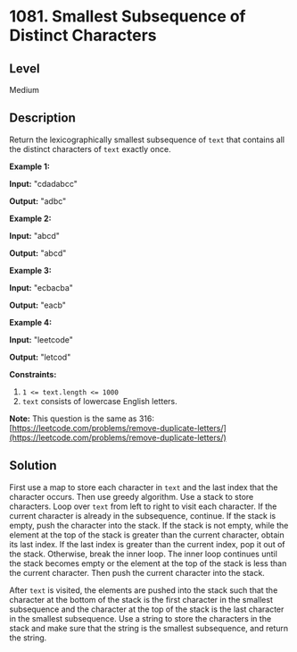 # 1081. Smallest Subsequence of Distinct Characters
## Level
Medium

## Description
Return the lexicographically smallest subsequence of `text` that contains all the distinct characters of `text` exactly once.

**Example 1:**

**Input:** "cdadabcc"

**Output:** "adbc"

**Example 2:**

**Input:** "abcd"

**Output:** "abcd"

**Example 3:**

**Input:** "ecbacba"

**Output:** "eacb"

**Example 4:**

**Input:** "leetcode"

**Output:** "letcod"

**Constraints:**

1. `1 <= text.length <= 1000`
2. `text` consists of lowercase English letters.

**Note:** This question is the same as 316: [https://leetcode.com/problems/remove-duplicate-letters/](https://leetcode.com/problems/remove-duplicate-letters/)

## Solution
First use a map to store each character in `text` and the last index that the character occurs. Then use greedy algorithm. Use a stack to store characters. Loop over `text` from left to right to visit each character. If the current character is already in the subsequence, continue. If the stack is empty, push the character into the stack. If the stack is not empty, while the element at the top of the stack is greater than the current character, obtain its last index. If the last index is greater than the current index, pop it out of the stack. Otherwise, break the inner loop. The inner loop continues until the stack becomes empty or the element at the top of the stack is less than the current character. Then push the current character into the stack.

After `text` is visited, the elements are pushed into the stack such that the character at the bottom of the stack is the first character in the smallest subsequence and the character at the top of the stack is the last character in the smallest subsequence. Use a string to store the characters in the stack and make sure that the string is the smallest subsequence, and return the string.
